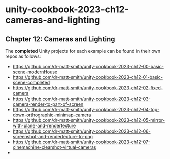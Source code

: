# unity-cookbook-2023-ch12-cameras-and-lighting


## Chapter 12: Cameras and Lighting

The **completed** Unity projects for each example can be found in their own repos as follows:
- https://github.com/dr-matt-smith/unity-cookbook-2023-ch12-00-basic-scene-modernHouse
- https://github.com/dr-matt-smith/unity-cookbook-2023-ch12-01-basic-scene-completed
- https://github.com/dr-matt-smith/unity-cookbook-2023-ch12-02-fixed-camera
- https://github.com/dr-matt-smith/unity-cookbook-2023-ch12-03-camera-render-to-part-of-screen
- https://github.com/dr-matt-smith/unity-cookbook-2023-ch12-04-top-down-orthographic-minimap-camera
- https://github.com/dr-matt-smith/unity-cookbook-2023-ch12-05-mirror-with-plane-and-rendertexture
- https://github.com/dr-matt-smith/unity-cookbook-2023-ch12-06-screenshot-and-rendertexture-to-png
- https://github.com/dr-matt-smith/unity-cookbook-2023-ch12-07-cinemachine-clearshot-virtual-cameras
- 
